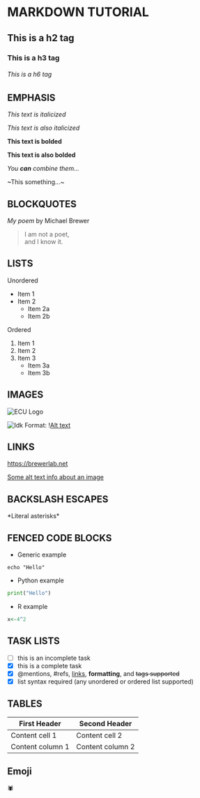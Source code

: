 # MARKDOWN TUTORIAL

## This is a h2 tag

### This is a h3 tag

###### This is a h6 tag

## EMPHASIS

_This text is italicized_

*This text is also italicized*

**This text is bolded**

__This text is also bolded__

_You **can** combine them..._

~This something...~

## BLOCKQUOTES 

_My poem_ by Michael Brewer

>I am not a poet, \
> and I know it.

## LISTS

Unordered

* Item 1
* Item 2
	* Item 2a
	* Item 2b

Ordered
1. Item 1
2. Item 2
3. Item 3
	* Item 3a
	* Item 3b


## IMAGES

![ECU Logo](https://upload.wikimedia.org/wikipedia/en/thumb/c/c7/East_Carolina_Pirates_logo.svg/175px-East_Carolina_Pirates_logo.svg.png)

![Idk](C:\Users\morenosh20\Pictures\Logo\csilogo.png)
Format: \![Alt text](url)


## LINKS

https://brewerlab.net

[Some alt text info about an image](https://upload.wikimedia.org/wikipedia/commons/2/2e/Coral_Outcrop_Flynn_Reef.jpg)

## BACKSLASH ESCAPES

\*Literal asterisks\*

## FENCED CODE BLOCKS

* Generic example

```
echo "Hello"
```

* Python example 

```python
print("Hello")
```

* R example
```r
x<-4^2
```

## TASK LISTS

- [ ] this is an incomplete task
- [x] this is a complete task
- [x] @mentions, #refs, [links](), **formatting**, and <del>tags</dek> supported
- [x] list syntax required (any unordered or ordered list supported)

## TABLES

First Header | Second Header
------------ | -------------
Content cell 1 | Content cell 2
Content column 1 | Content column 2

## Emoji
:spider:
